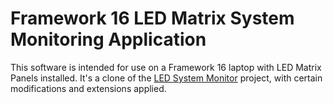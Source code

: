 # Framework 16 LED Matrix System Monitoring Application

This software is intended for use on a Framework 16 laptop with LED Matrix Panels installed. It's a clone of the [LED System Monitor](https://code.karsttech.com/jeremy/FW_LED_System_Monitor.git) project, with certain modifications and extensions applied.
